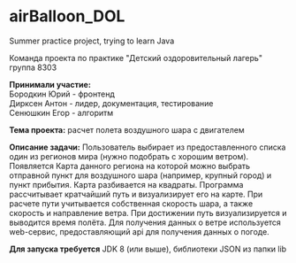 # airBalloon_DOL
Summer practice project, trying to learn Java

Команда проекта по практике "Детский оздоровительный лагерь"
группа 8303

<b>Принимали участие:</b> <br>
Бородкин Юрий - фронтенд <br>
Дирксен Антон - лидер, документация, тестирование <br>
Сенюшкин Егор - алгоритм

<b>Тема проекта:</b> расчет полета воздушного шара с двигателем

<b>Описание задачи:</b> Пользователь выбирает из предоставленного списка один из регионов мира (нужно подобрать с хорошим ветром). Появляется Карта данного региона на которой можно выбрать отправной пункт для воздушного шара (например, крупный город) и пункт прибытия. Карта разбивается на квадраты. Программа рассчитывает кратчайший путь и визуализирует его на карте. При расчете пути учитывается собственная скорость шара, а также скорость и направление ветра.  При достижении путь визуализируется и выводится время полёта. Для получения данных о ветре используется web-сервис, предоставляющий api для получения данных о погоде.

<b>Для запуска требуется</b> JDK 8 (или выше), библиотеки JSON из папки lib
